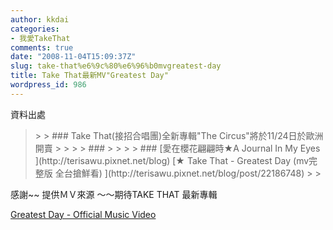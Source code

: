 ```yaml
---
author: kkdai
categories:
- 我愛TakeThat
comments: true
date: "2008-11-04T15:09:37Z"
slug: take-that%e6%9c%80%e6%96%b0mvgreatest-day
title: Take That最新MV"Greatest Day"
wordpress_id: 986
---
```


資料出處

 

<blockquote>  
> 
> ### Take That(接招合唱團)全新專輯"The Circus"將於11/24日於歐洲開賣
> 
>    
> 
> ### 
> 
>    
> 
> ### [愛在櫻花翩翩時★A Journal In My Eyes ](http://terisawu.pixnet.net/blog) [★ Take That - Greatest Day (mv完整版 全台搶鮮看) ](http://terisawu.pixnet.net/blog/post/22186748)
> 
> </blockquote>

感謝~~ 提供ＭＶ來源 ～～期待TAKE THAT 最新專輯   

[Greatest Day - Official Music Video](http://vids.myspace.com/index.cfm?fuseaction=vids.individual&videoid=45366407)    

